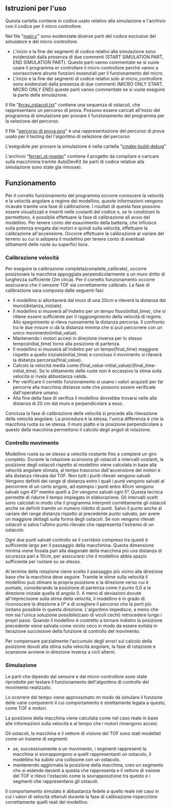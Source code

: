 ## Istruzioni per l'uso

Questa cartella contiene in codice usato relativo alla simulazione e l'archivio con il codice per il micro controllore.

Nel file "[main.c](main.c)" sono evidenziate diverse parti del codice esclusive del simulatore e del micro-controllore:
- L'inizio e la fine dei segmenti di codice relativi alla simulazione sono evidenziati dalla presenza di due commenti (START SIMULATION PART, END SIMULATION PART). Queste parti vanno commentate se si vuole usare il programma er controllare il micro-controllore perché vanno a sovrascrivere alcune funzioni essenziali per il funzionamento del micro.
- L'inizio e la fine dei segmenti di codice relativi solo al micro_controllore sono evidenziati dalla presenza di due commenti (MICRO ONLY START, MICRO ONLY END).queste parti vanno commentate se si vuole eseguire la parte della simulazione.

Il file "[Array_ostacoli.txt](Array_ostacoli.txt)" contiene una sequenza di ostacoli, che rappresentano un percorso di prova. Possono essere caricati all'inizio del programma di simulazione per provare il funzionamento del programma per la selezione del percorso.

Il file "[percorso di prova.png](percorso%20di%20prova.png)" è una rappresentazione del percorso di prova usato per il testing del l'algoritmo di selezione del percorso

L'eseguibile per provare la simulazione è nella cartella "[cmake-build-debug](cmake-build-debug)"

L'archivio "[ferrari_st-master](ferrari_st-master.zip)" contiene il progetto da compilare e caricare sulla macchinina tramite AutoDevKit (le parti di codice relative alla simulazione sono state gia rimosse).


## Funzionamento 

Per il corretto funzionamento del programma occorre conoscere la velocità e la velocità angolare a regime del modellino, queste informazioni vengono ricavate tramite una fase di calibrazione. I risultati di questa fase possono essere visualizzati e inseriti nelle costanti del codice o, se le condizioni lo permettono, è possibile effettuare la fase di calibrazione all avvio del modellino. Per tenere conto del esaurimento della batteria, che influisce sulla potenza erogata dai motori e quindi sulla velocità, effettuare la calibrazione all'accensione. Occorre effettuare la calibrazione al variare del terreno su cui si adopera il modellino per tenere conto di eventuali slittamenti delle ruote su superfici lisce. 

### Calibrazione velocità 

Per eseguire la calibrazione completa(complete_calibrate), occorre posizionare la macchina appoggiata perpendicolarmente a un muro dritto di lunghezza sufficiente (2m circa). Per il corretto funzionamento occorre assicurarsi che il sensore TOF sia correttamente calibrato. La fase di calibrazione sara composta dalle seguenti fasi:
- Il modellino si allontanerà dal muro di una 20cm e rileverà la distanza dal muro(distanza_iniziale).
- Il modellino si muoverà all'indietro per un tempo fisso(initial_time), che si ritiene essere sufficiente per il raggiungimento della velocità di regime. Allo spegnimento si rileva nuovamente la distanza percorsa. Il confronto tra le due misure ci dà la distanza minima che si può percorrere con un unico movimento(initial_value). 
- Mantenendo i motori accesi in direzione inversa per lo stesso tempo(initial_time) torno alla posizione di partenza.
- Il modellino si muoverà all'indietro per un tempo(final_time) maggiore rispetto a quello iniziale(initial_time) e concluso il movimento si rileverà la distanza percorsa(final_value).
- Calcolo la velocità media come:(final_value-initial_value)/(final_time-initial_time). Se lo slittamento delle ruote non è eccessivo la stima sulla velocità si rivela abbastanza valida.
- Per verificare il corretto funzionamento si usano i valori acquisiti per far percorre alla macchina distanze note che possono essere verificate dall'operatore umano.
- Alla fine della fase di verifica il modellino dovrebbe trovarsi nelle alla distanza di 20 cm dal muro e perpendicolare a esso.

Conclusa la fase di calibrazione della velocità si procede alla rilevazione della velocità angolare. La procedura è la stessa, l'unica differenza è che la macchina ruota su se stessa. Il muro piatto e la posizione perpendicolare a questo della macchina permettono il calcolo degli angoli di rotazione. 

### Controllo movimento

Modellino ruota su se stesso a velocità costante fino a compiere un giro completo. Durante la rotazione scansiona gli ostacoli a intervalli costanti, la posizione degli ostacoli rispetto al modellino viene calcolata in base alla velocità angolare stimata, al tempo trascorso dall'accensione dei motori e alla distanza rilevata dal TOF. Non tutti i punti rilevati vengono salvati. 
Vengono definiti dei range di distanza entro i quali i punti vengono salvati al percorrere di un certo angolo, ad esempio i punti entro 40cm vengono salvati ogni 45° mentre quelli a 2m vengono salvati ogni 5°. Questa tecnica permette di ridurre il tempo impiegato in elaborazione. Gli intervalli scelti sono calcolati in modo che il programma interpreti correttamente gli ostacoli anche se definiti tramite un numero ridotto di punti. Salvo il punto anche al variare del range distanza rispetto al precedente punto salvato, per avere un maggiore dettagli sulla forma degli ostacoli. Se non vengono rilevati ostacoli si salva l'ultimo punto rilevato che rappresenta l'estremo di un ostacolo.

Ogni due punti salvati controllo se il corridoio compreso tra questi è sufficiente largo per il passaggio della macchinina. Questa dimensione minima viene fissata pari alla diagonale della macchina più una distanza di sicurezza pari a 10cm, per assicurarsi che il modellino abbia spazio sufficiente per ruotare su se stesso.

Al termine della rotazione viene scelto il passaggio più vicino alla direzione base che la macchina deve seguire. Tramite le stime sulla velocità il modellino può stimare la propria posizione e la direzione verso cui è puntato, considerando la posizione di partenza come il punto 0,0 e la direzione iniziale quella di angolo 0. A meno di deviazioni dovute all'imprecisione sulla stima della velocità, il modellino è in grado di riconoscere la direzione a 0° e di scegliere il percorso che la porti più lontano possibile in questa direzione. L'algoritmo impedisce, a meno che non sia l'unica soluzione possibile(caso di vicoli cechi) retrocedere lungo i propri passi. Quando il modellino è costretto a tornare indietro la posizione precedente viene salvata come vicolo ceco in modo da essere evitata in iterazione successive della funzione di controllo del movimento. 

Per compensare parzialmente l'accumulo degli errori sul calcolo della posizione dovuti alla stima sulla velocità angolare, la fase di rotazione e scansione avviene in direzione inversa a cicli alterni. 

### Simulazione

Le parti che dipendo dal sensore e dal micro-controllore sono state riprodotte per testare il funzionamento dell'algoritmo di controllo del movimento realizzato. 

Lo scorrere del tempo viene approssimato im modo da simulare il funzione delle varie componenti il cui comportamento è strettamente legata a questo, come TOF e motori. 

La posizione della macchina viene calcolata come nel caso reale in base alle informazioni sulla velocità e al tempo che i motori rimangono accesi. 

Gli ostacoli, la macchina e il vettore di visione del TOF sono stati modellati come un insieme di segmenti:
- se, successivamente a un movimento, i segmenti rappresenti la macchina si sovrappongono a quelli rappresentanti un ostacolo, il modellino ha subito una collisione con un ostacolo.
- mantenendo aggiornata la posizione della macchina, creo un segmento che si estende davanti a questa che rappresenta e il vettore di visione del TOF e rilevo l'ostacolo come la sovrapposizione tra questo e i segmenti che rappresentano gli ostacoli.

Il comportamento simulato è abbastanza fedele a quello reale nel caso in cui i valori di velocità ottenuti durante la fase di calibrazione rispecchino correttamente quelli reali del modellino.